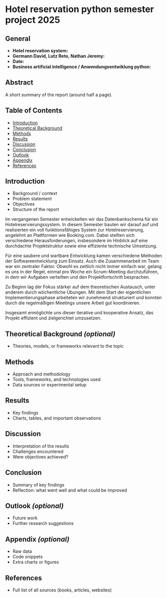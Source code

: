 # Hotel reservation python semester project 2025

## General
- **Hotel reservation system:** 
- **Germann David, Lutz Reto, Nathan Jeremy:** 
- **Date:** 
- **Business artificial intelligence  / Anwendungsentwiklung python:** 

## Abstract
A short summary of the report (around half a page).

## Table of Contents
- [Introduction](#introduction)
- [Theoretical Background](#theoretical-background)
- [Methods](#methods)
- [Results](#results)
- [Discussion](#discussion)
- [Conclusion](#conclusion)
- [Outlook](#outlook)
- [Appendix](#appendix)
- [References](#references)

## Introduction
- Background / context
- Problem statement
- Objectives
- Structure of the report

Im vergangenen Semester entwickelten wir das Datenbankschema für ein Hotelreservierungssystem. 
In diesem Semester bauten wir darauf auf und realisierten ein voll funktionsfähiges System zur 
Hotelreservierung, angelehnt an Plattformen wie Booking.com. Dabei stellten sich verschiedene 
Herausforderungen, insbesondere im Hinblick auf eine durchdachte Projektstruktur sowie eine 
effiziente technische Umsetzung.

Für eine saubere und wartbare Entwicklung kamen verschiedene Methoden der Softwareentwicklung 
zum Einsatz. Auch die Zusammenarbeit im Team war ein zentraler Faktor. Obwohl es zeitlich nicht 
immer einfach war, gelang es uns in der Regel, einmal pro Woche ein Scrum-Meeting durchzuführen, 
in dem wir Aufgaben verteilten und den Projektfortschritt besprachen.

Zu Beginn lag der Fokus stärker auf dem theoretischen Austausch, unter anderem durch wöchentliche 
Übungen. Mit dem Start der eigentlichen Implementierungsphase arbeiteten wir zunehmend strukturiert 
und konnten durch die regelmäßigen Meetings unsere Arbeit gut koordinieren.

Insgesamt ermöglichte uns dieser iterative und kooperative Ansatz, das Projekt effizient und 
zielgerichtet umzusetzen.

## Theoretical Background *(optional)*
- Theories, models, or frameworks relevant to the topic

## Methods
- Approach and methodology
- Tools, frameworks, and technologies used
- Data sources or experimental setup

## Results
- Key findings
- Charts, tables, and important observations

## Discussion
- Interpretation of the results
- Challenges encountered
- Were objectives achieved?

## Conclusion
- Summary of key findings
- Reflection: what went well and what could be improved

## Outlook *(optional)*
- Future work
- Further research suggestions

## Appendix *(optional)*
- Raw data
- Code snippets
- Extra charts or figures

## References
- Full list of all sources (books, articles, websites)
